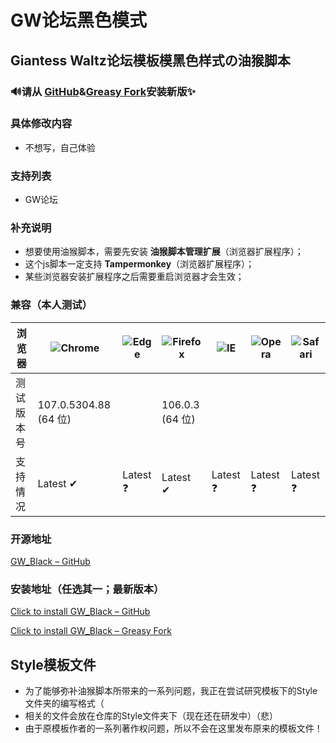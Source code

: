 # GW论坛黑色模式

## Giantess Waltz论坛模板模黑色样式の油猴脚本

### 🔊请从 [GitHub](https://github.com/CMSSserver/GW_Black/edit/main/README.md)&[Greasy Fork](https://greasyfork.org/scripts/454126-gw%E8%AE%BA%E5%9D%9B%E9%BB%91%E8%89%B2%E6%A8%A1%E5%BC%8F)安装新版✨

### 具体修改内容
* 不想写，自己体验

### 支持列表
* GW论坛

### 补充说明
* 想要使用油猴脚本，需要先安装 **油猴脚本管理扩展**（浏览器扩展程序）；
* 这个js脚本一定支持 **Tampermonkey**（浏览器扩展程序）；
* 某些浏览器安装扩展程序之后需要重启浏览器才会生效；

### 兼容（本人测试）
浏览器 | ![Chrome](https://raw.githubusercontent.com/alrra/browser-logos/master/src/chrome/chrome_48x48.png) | ![Edge](https://raw.githubusercontent.com/alrra/browser-logos/master/src/edge/edge_48x48.png) | ![Firefox](https://raw.githubusercontent.com/alrra/browser-logos/master/src/firefox/firefox_48x48.png) | ![IE](https://raw.githubusercontent.com/alrra/browser-logos/master/src/archive/internet-explorer_9-11/internet-explorer_9-11_48x48.png) | ![Opera](https://raw.githubusercontent.com/alrra/browser-logos/master/src/opera/opera_48x48.png) | ![Safari](https://raw.githubusercontent.com/alrra/browser-logos/master/src/safari/safari_48x48.png) |
--- | --- | --- | --- | --- | --- | --- |
测试版本号 | 107.0.5304.88 (64 位) | | 106.0.3 (64 位) 
支持情况 | Latest ✔ | Latest ❓ | Latest ✔ | Latest ❓ | Latest ❓ | Latest ❓ | Latest ❓ |

### 开源地址
[GW_Black – GitHub](https://github.com/CMSSserver/GW_Black)

### 安装地址（任选其一；最新版本）
[Click to install GW_Black – GitHub](https://github.com/CMSSserver/GW_Black/releases/download/v0.1.1-beta/GW_Blackv0.1.1-beta.js)

[Click to install GW_Black – Greasy Fork](https://greasyfork.org/scripts/454126-gw%E8%AE%BA%E5%9D%9B%E9%BB%91%E8%89%B2%E6%A8%A1%E5%BC%8F/code/GW%E8%AE%BA%E5%9D%9B%E9%BB%91%E8%89%B2%E6%A8%A1%E5%BC%8F.user.js)

## Style模板文件
* 为了能够弥补油猴脚本所带来的一系列问题，我正在尝试研究模板下的Style文件夹的编写格式（
* 相关的文件会放在仓库的Style文件夹下（现在还在研发中）（悲）
* 由于原模板作者的一系列著作权问题，所以不会在这里发布原来的模板文件！
